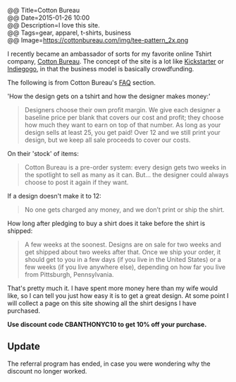 @@ Title=Cotton Bureau  
@@ Date=2015-01-26 10:00  
@@ Description=I love this site.  
@@ Tags=gear, apparel, t-shirts, business  
@@ Image=https://cottonbureau.com/img/tee-pattern_2x.png  

I recently became an ambassador of sorts for my favorite online Tshirt company, [Cotton Bureau][1]. The concept of the site is a lot like [Kickstarter][2] or [Indiegogo][3], in that the business model is basically crowdfunding.

The following is from Cotton Bureau's [FAQ][4] section.

'How the design gets on a tshirt and how the designer makes money:'
>Designers choose their own profit margin. We give each designer a baseline price per blank that covers our cost and profit; they choose how much they want to earn on top of that number. As long as your design sells at least 25, you get paid! Over 12 and we still print your design, but we keep all sale proceeds to cover our costs.

On their 'stock' of items:
>Cotton Bureau is a pre-order system: every design gets two weeks in the spotlight to sell as many as it can. But… the designer could always choose to post it again if they want.

If a design doesn't make it to 12:
>No one gets charged any money, and we don’t print or ship the shirt.

How long after pledging to buy a shirt does it take before the shirt is shipped:
>A few weeks at the soonest. Designs are on sale for two weeks and get shipped about two weeks after that. Once we ship your order, it should get to you in a few days (if you live in the United States) or a few weeks (if you live anywhere else), depending on how far you live from Pittsburgh, Pennsylvania.

That's pretty much it. I have spent more money here than my wife would like, so I can tell you just how easy it is to get a great design. At some point I will collect a page on this site showing all the shirt designs I have purchased. 

**Use discount code CBANTHONYC10 to get 10% off your purchase.**

## Update ##

The referral program has ended, in case you were wondering why the discount no longer worked.



[4]: https://cottonbureau.com/faq
[3]: http://www.indiegogo.com
[2]: http://www.kickstarter.com
[1]: http://www.cottonbureau.com